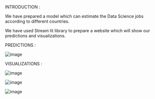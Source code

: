 INTRODUCTION :

We have prepared a model which can estimate the Data Science jobs according to different countries.

We have used Stream lit library to prepare a website which will show our predictions and visualizations.

PREDICTIONS :

![image](https://user-images.githubusercontent.com/56979644/163458239-c2b50c29-e23f-4b1a-9b97-cbfabbc8f30c.png)


VISUALIZATIONS :

![image](https://user-images.githubusercontent.com/56979644/163457824-565581bb-307e-44f7-8e56-ed61fb915b20.png)

![image](https://user-images.githubusercontent.com/56979644/163461048-8431baa2-ad9b-4b00-a36d-66324f991340.png)

![image](https://user-images.githubusercontent.com/56979644/163461075-84b90c79-1b33-4041-9ca4-8868f2bf2957.png)
